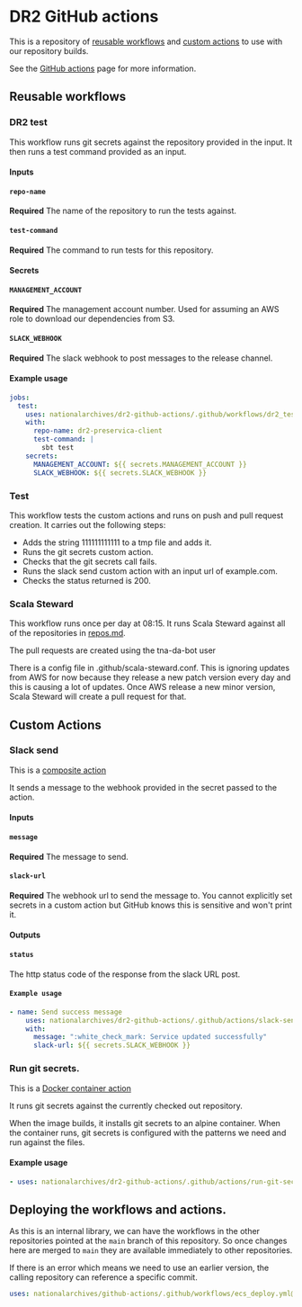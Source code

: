 # DR2 GitHub actions

This is a repository of [reusable workflows](https://docs.github.com/en/actions/using-workflows/reusing-workflows) and [custom actions](https://docs.github.com/en/actions/creating-actions/about-custom-actions) to use with our repository builds.

See the [GitHub actions](https://docs.github.com/en/actions) page for more information.

## Reusable workflows

### DR2 test

This workflow runs git secrets against the repository provided in the input. It then runs a test command provided as an input. 

#### Inputs

#### `repo-name`
**Required** The name of the repository to run the tests against.

#### `test-command`
**Required** The command to run tests for this repository.

#### Secrets
#### `MANAGEMENT_ACCOUNT`
**Required** The management account number. Used for assuming an AWS role to download our dependencies from S3.

#### `SLACK_WEBHOOK`
**Required** The slack webhook to post messages to the release channel.

#### Example usage

```yaml
jobs:
  test:
    uses: nationalarchives/dr2-github-actions/.github/workflows/dr2_test.yml@main
    with:
      repo-name: dr2-preservica-client
      test-command: |
        sbt test
    secrets:
      MANAGEMENT_ACCOUNT: ${{ secrets.MANAGEMENT_ACCOUNT }}
      SLACK_WEBHOOK: ${{ secrets.SLACK_WEBHOOK }}
```

### Test
This workflow tests the custom actions and runs on push and pull request creation. It carries out the following steps:
* Adds the string 111111111111 to a tmp file and adds it.
* Runs the git secrets custom action.
* Checks that the git secrets call fails.
* Runs the slack send custom action with an input url of example.com.
* Checks the status returned is 200.

### Scala Steward
This workflow runs once per day at 08:15. It runs Scala Steward against all of the repositories in [repos.md](./repos.md).

The pull requests are created using the tna-da-bot user

There is a config file in .github/scala-steward.conf. This is ignoring updates from AWS for now because they release a new patch version every day and this is causing a lot of updates. Once AWS release a new minor version, Scala Steward will create a pull request for that.

## Custom Actions

### Slack send
This is a [composite action](https://docs.github.com/en/actions/creating-actions/creating-a-composite-action)

It sends a message to the webhook provided in the secret passed to the action.

#### Inputs

#### `message`
**Required** The message to send.

#### `slack-url`
**Required** The webhook url to send the message to. You cannot explicitly set secrets in a custom action but GitHub knows this is sensitive and won't print it.

#### Outputs
#### `status`
The http status code of the response from the slack URL post.

#### `Example usage`
```yaml
- name: Send success message
    uses: nationalarchives/dr2-github-actions/.github/actions/slack-send@main
    with:
      message: ":white_check_mark: Service updated successfully"
      slack-url: ${{ secrets.SLACK_WEBHOOK }}
``` 

### Run git secrets.
This is a [Docker container action](https://docs.github.com/en/actions/creating-actions/creating-a-docker-container-action)

It runs git secrets against the currently checked out repository.

When the image builds, it installs git secrets to an alpine container. When the container runs, git secrets is configured with the patterns we need and run against the files.

#### Example usage
```yaml
- uses: nationalarchives/dr2-github-actions/.github/actions/run-git-secrets@main
```

## Deploying the workflows and actions.

As this is an internal library, we can have the workflows in the other repositories pointed at the `main` branch of this repository. 
So once changes here are merged to `main` they are available immediately to other repositories.

If there is an error which means we need to use an earlier version, the calling repository can reference a specific commit. 
```yaml
uses: nationalarchives/github-actions/.github/workflows/ecs_deploy.yml@ecb24cbe882bdf4568f8558aec72b7053824920f
```
